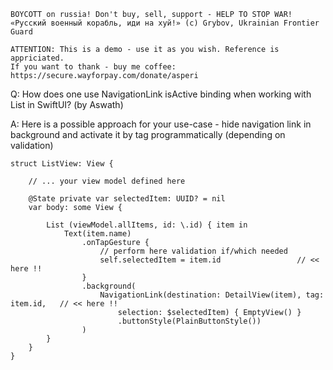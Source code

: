 ```
BOYCOTT on russia! Don't buy, sell, support - HELP TO STOP WAR!
«Русский военный корабль, иди на хуй!» (c) Grybov, Ukrainian Frontier Guard

ATTENTION: This is a demo - use it as you wish. Reference is appriciated.
If you want to thank - buy me coffee: https://secure.wayforpay.com/donate/asperi
```

Q: How does one use NavigationLink isActive binding when working with List in SwiftUI? (by Aswath)

A: Here is a possible approach for your use-case - hide navigation link in background and
activate it by tag programmatically (depending on validation)

```
struct ListView: View {
    
    // ... your view model defined here

    @State private var selectedItem: UUID? = nil
    var body: some View {

        List (viewModel.allItems, id: \.id) { item in
            Text(item.name)
                .onTapGesture {
                    // perform here validation if/which needed
                    self.selectedItem = item.id                 // << here !!
                }
                .background(
                    NavigationLink(destination: DetailView(item), tag: item.id,   // << here !!
                        selection: $selectedItem) { EmptyView() }
                        .buttonStyle(PlainButtonStyle())
                )
        }
    }
}
```
